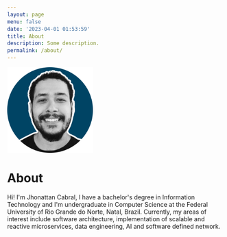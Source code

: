 ```yaml
---
layout: page
menu: false
date: '2023-04-01 01:53:59'
title: About
description: Some description.
permalink: /about/
---
```


<img class="img-rounded" src="/assets/img/uploads/jhon2.png" alt="Jhonattan Cabral" width="200">

# About

Hi! I'm Jhonattan Cabral, I have a bachelor's degree in Information Technology and I'm undergraduate in 
Computer Science at the Federal University of Rio Grande do Norte, Natal, Brazil. 
Currently, my areas of interest include software architecture, implementation of 
scalable and reactive microservices, data engineering, AI and software defined network.